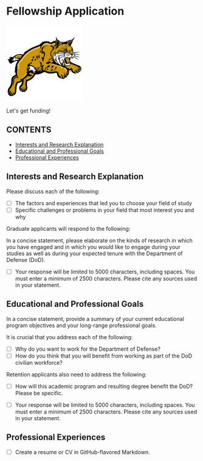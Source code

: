 [This document is formatted with GitHub-Flavored Markdown.                       ]:#
[For better viewing, read it in a browser at                                     ]:#
[https://github.com/SourceryInstitute/fellowship-application/blob/main/README.md ]:#

Fellowship Application
======================

[![University of California, Merced Mascot][ucm mascot]](https://ucmerced.edu)

Let's get funding!

CONTENTS
--------

* [Interests and Research Explanation](#interests-and-research-explanation)
* [Educational and Professional Goals](#educational-and-professional-goals)
* [Professional Experiences](#professional-experiences)

Interests and Research Explanation
----------------------------------
Please discuss each of the following:

* [ ] The factors and experiences that led you to choose your field of study
* [ ] Specific challenges or problems in your field that most interest you and why

Graduate applicants will respond to the following:

In a concise statement, please elaborate on the kinds of research in which you have engaged and in which you would like to engage during your studies as well as during your expected tenure with the Department of Defense (DoD).

* [ ] Your response will be limited to 5000 characters, including spaces. You must enter a minimum of 2500 characters. Please cite any sources used in your statement.

Educational and Professional Goals
----------------------------------
In a concise statement, provide a summary of your current educational program objectives and your long-range professional goals.

It is crucial that you address each of the following:
* [ ] Why do you want to work for the Department of Defense?
* [ ] How do you think that you will benefit from working as part of the DoD civilian workforce?

Retention applicants also need to address the following:
* [ ] How will this academic program and resulting degree benefit the DoD? Please be specific.

* [ ] Your response will be limited to 5000 characters, including spaces. You must enter a minimum of 2500 characters. Please cite any sources used in your statement.

Professional Experiences
------------------------
* [ ] Create a resume or CV in GitHub-flavored Markdown.

[ucm mascot]: ucmerced_mascot.png
